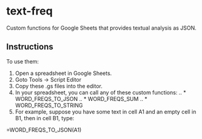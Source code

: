 # text-freq
Custom functions for Google Sheets that provides textual analysis as JSON.

## Instructions
To use them: 

1. Open a spreadsheet in Google Sheets.
2. Goto Tools -> Script Editor
3. Copy these .gs files into the editor.
4. In your spreadsheet, you can call any of these custom functions:
.. * WORD_FREQS_TO_JSON
.. * WORD_FREQS_SUM
.. * WORD_FREQS_TO_STRING
5. For example, suppose you have some text in cell A1 and an empty cell in B1, then
in cell B1, type:

=WORD_FREQS_TO_JSON(A1)



